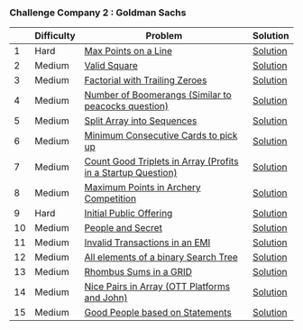 ### Challenge Company 2 : Goldman Sachs 

|  | Difficulty | Problem | Solution |
| --- | --- | --- | --- |
| 1 | Hard | [Max Points on a Line](https://leetcode.com/problems/max-points-on-a-line/) | [Solution](https://github.com/uzma024/6companies30days/blob/main/Goldman%20Sachs/Max_Points_on_a_Line.cpp)
| 2 | Medium | [Valid Square](https://leetcode.com/problems/valid-square/) | [Solution](https://github.com/uzma024/6companies30days/blob/main/Goldman%20Sachs/Valid_Square.cpp)
| 3 | Medium | [Factorial with Trailing Zeroes](https://leetcode.com/problems/factorial-trailing-zeroes/) | [Solution](https://github.com/uzma024/6companies30days/blob/main/Goldman%20Sachs/Factorial_Trailing_Zeroes.cpp)
| 4 | Medium | [Number of Boomerangs (Similar to peacocks question)](https://leetcode.com/problems/number-of-boomerangs/) | [Solution](https://github.com/uzma024/6companies30days/blob/main/Goldman%20Sachs/Number_of_Boomerangs.cpp)
| 5 | Medium | [Split Array into Sequences](https://leetcode.com/problems/split-array-into-consecutive-subsequences/) | [Solution](https://github.com/uzma024/6companies30days/blob/main/Goldman%20Sachs/Split_Array_into_Consecutive_Subsequences.cpp)
| 6 | Medium | [Minimum Consecutive Cards to pick up](https://leetcode.com/problems/minimum-consecutive-cards-to-pick-up/) | [Solution](https://github.com/uzma024/6companies30days/blob/main/Goldman%20Sachs/)
| 7 | Medium | [Count Good Triplets in Array (Profits in a Startup Question)](https://leetcode.com/problems/count-good-triplets-in-an-array/) | [Solution](https://github.com/uzma024/6companies30days/blob/main/Goldman%20Sachs/)
| 8 | Medium | [Maximum Points in Archery Competition](https://leetcode.com/problems/maximum-points-in-an-archery-competition/) | [Solution](https://github.com/uzma024/6companies30days/blob/main/Goldman%20Sachs/)
| 9 | Hard | [Initial Public Offering](https://leetcode.com/problems/ipo/) | [Solution](https://github.com/uzma024/6companies30days/blob/main/Goldman%20Sachs/IPO.cpp)
| 10 | Medium | [People and Secret](https://leetcode.com/problems/number-of-people-aware-of-a-secret/) | [Solution](https://github.com/uzma024/6companies30days/blob/main/Goldman%20Sachs/)
| 11 | Medium | [Invalid Transactions in an EMI](https://leetcode.com/problems/invalid-transactions/) | [Solution](https://github.com/uzma024/6companies30days/blob/main/Goldman%20Sachs/Invalid_Transactions.cpp)
| 12 | Medium | [All elements of a binary Search Tree](https://leetcode.com/problems/all-elements-in-two-binary-search-trees/) | [Solution](https://github.com/uzma024/6companies30days/blob/main/Goldman%20Sachs/All_Elements_in_Two_Binary_Search_Trees.cpp)
| 13 | Medium | [Rhombus Sums in a GRID](https://leetcode.com/problems/get-biggest-three-rhombus-sums-in-a-grid/) | [Solution](https://github.com/uzma024/6companies30days/blob/main/Goldman%20Sachs/)
| 14 | Medium | [Nice Pairs in Array (OTT Platforms and John)](https://leetcode.com/problems/count-nice-pairs-in-an-array/) | [Solution](https://github.com/uzma024/6companies30days/blob/main/Goldman%20Sachs/)
| 15 | Medium | [Good People based on Statements](https://leetcode.com/problems/maximum-good-people-based-on-statements/) | [Solution](https://github.com/uzma024/6companies30days/blob/main/Goldman%20Sachs/)